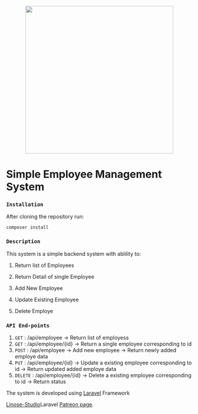 <p align="center"><a href="https://laravel.com" target="_blank"><img src="https://raw.githubusercontent.com/laravel/art/master/logo-lockup/5%20SVG/2%20CMYK/1%20Full%20Color/laravel-logolockup-cmyk-red.svg" width="400"></a></p>


# Simple Employee Management System

  

### `Installation`

After cloning the repository run:

  

	composer install

  

### `Description`

  

This system is a simple backend system with ablility to:

  

 1. Return list of Employees

 2. Return Detail of single Employee

 3. Add New Employee

 4. Update Existing Employee

 5. Delete Employe

  ### `API End-points`
  

 1. `GET` : /api/employee
	 -> Return list of employess
 2. `GET` : /api/employee/{id}
	 -> Return a single employee corresponding to id
 3. `POST` : /api/employee
	 -> Add new employee
	 -> Return newly added employe data
 4. `PUT` : /api/employee/{id}
	 -> Update a existing employee corresponding to id
	 -> Return updated added employe data
 5. `DELETE` : /api/employee/{id}
	-> Delete a existing employee corresponding to id
	-> Return status

The system is developed using <a  href="https://laravel.com/"  target="_blank">Laravel</a> Framework

  

<a  href="http://linose-studio.herokuapp.com/"  target="_blank">Linose-Studio</a>Laravel [Patreon page](https://patreon.com/taylorotwell).
